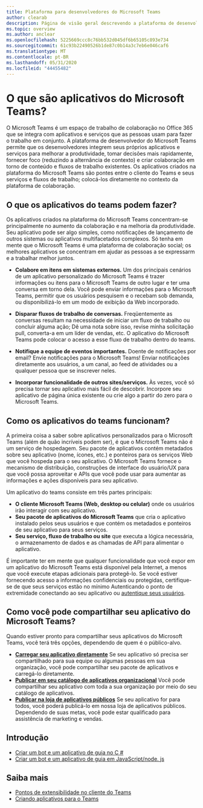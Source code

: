 ```yaml
---
title: Plataforma para desenvolvedores do Microsoft Teams
author: clearab
description: Página de visão geral descrevendo a plataforma de desenvolvedor do Microsoft Teams e como começar a criar aplicativos para o Microsoft Teams.
ms.topic: overview
ms.author: anclear
ms.openlocfilehash: 5225669ccc8c76bb532d045df6b65105c893e734
ms.sourcegitcommit: 61c93b22490526b1de87c0b14a3c7eb6e046caf6
ms.translationtype: MT
ms.contentlocale: pt-BR
ms.lasthandoff: 05/31/2020
ms.locfileid: "44455482"
---
```

# <a name="what-are-microsoft-teams-apps"></a>O que são aplicativos do Microsoft Teams?

O Microsoft Teams é um espaço de trabalho de colaboração no Office 365 que se integra com aplicativos e serviços que as pessoas usam para fazer o trabalho em conjunto. A plataforma de desenvolvedor do Microsoft Teams permite que os desenvolvedores integrem seus próprios aplicativos e serviços para melhorar a produtividade, tomar decisões mais rapidamente, fornecer foco (reduzindo a alternância de contexto) e criar colaboração em torno de conteúdo e fluxos de trabalho existentes. Os aplicativos criados na plataforma do Microsoft Teams são pontes entre o cliente do Teams e seus serviços e fluxos de trabalho; colocá-los diretamente no contexto da plataforma de colaboração.

## <a name="what-can-teams-apps-do"></a>O que os aplicativos do teams podem fazer?

Os aplicativos criados na plataforma do Microsoft Teams concentram-se principalmente no aumento da colaboração e na melhoria da produtividade. Seu aplicativo pode ser algo simples, como notificações de lançamento de outros sistemas ou aplicativos multifacetados complexos. Só tenha em mente que o Microsoft Teams é uma plataforma de colaboração social; os melhores aplicativos se concentram em ajudar as pessoas a se expressarm e a trabalhar melhor juntos.

* **Colabore em itens em sistemas externos.** Um dos principais cenários de um aplicativo personalizado do Microsoft Teams é trazer informações ou itens para o Microsoft Teams de outro lugar e ter uma conversa em torno dela. Você pode enviar informações para o Microsoft Teams, permitir que os usuários pesquisem e o recebam sob demanda, ou disponibilizá-lo em um modo de exibição da Web incorporado.

* **Disparar fluxos de trabalho de conversas.** Freqüentemente as conversas resultam na necessidade de iniciar um fluxo de trabalho ou concluir alguma ação; Dê uma nota sobre isso, revise minha solicitação pull, converta-a em um líder de vendas, etc. O aplicativo do Microsoft Teams pode colocar o acesso a esse fluxo de trabalho dentro do teams.

* **Notifique a equipe de eventos importantes.** Doente de notificações por email? Envie notificações para o Microsoft Teams! Enviar notificações diretamente aos usuários, a um canal, ao feed de atividades ou a qualquer pessoa que se inscrever neles.

* **Incorporar funcionalidade de outros sites/serviços.** Às vezes, você só precisa tornar seu aplicativo mais fácil de descobrir. Incorpore seu aplicativo de página única existente ou crie algo a partir do zero para o Microsoft Teams.

## <a name="how-do-teams-apps-work"></a>Como os aplicativos do teams funcionam?

A primeira coisa a saber sobre aplicativos personalizados para o Microsoft Teams (além de quão incríveis podem ser), é que o Microsoft Teams não é um serviço de hospedagem. Seu pacote de aplicativos contém metadados sobre seu aplicativo (nome, ícones, etc.) e ponteiros para os serviços Web que você hospeda para o seu aplicativo. O Microsoft Teams fornece o mecanismo de distribuição, construções de interface do usuário/UX para que você possa aproveitar e APIs que você pode usar para aumentar as informações e ações disponíveis para seu aplicativo.

Um aplicativo do teams consiste em três partes principais:

* **O cliente Microsoft Teams (Web, desktop ou celular)** onde os usuários irão interagir com seu aplicativo.
* **Seu pacote de aplicativos do Microsoft Teams** que cria o aplicativo instalado pelos seus usuários e que contém os metadados e ponteiros de seu aplicativo para seus serviços.
* **Seu serviço, fluxo de trabalho ou site** que executa a lógica necessária, o armazenamento de dados e as chamadas de API para alimentar o aplicativo.

É importante ter em mente que qualquer funcionalidade que você expor em um aplicativo do Microsoft Teams está disponível pela Internet, a menos que você execute etapas adicionais para protegê-lo. Se você estiver fornecendo acesso a informações confidenciais ou protegidas, certifique-se de que seus serviços estão no mínimo Autenticando o ponto de extremidade conectando ao seu aplicativo ou [autentique seus usuários](concepts/authentication/authentication.md).

## <a name="how-can-you-share-your-teams-app"></a>Como você pode compartilhar seu aplicativo do Microsoft Teams?

Quando estiver pronto para compartilhar seus aplicativos do Microsoft Teams, você terá três opções, dependendo de quem é o público-alvo.

* **[Carregar seu aplicativo diretamente](concepts/deploy-and-publish/apps-upload.md)** Se seu aplicativo só precisa ser compartilhado para sua equipe ou algumas pessoas em sua organização, você pode compartilhar seu pacote de aplicativos e carregá-lo diretamente.
* **[Publicar em seu catálogo de aplicativos organizacional](concepts/deploy-and-publish/apps-upload.md)** Você pode compartilhar seu aplicativo com toda a sua organização por meio do seu catálogo de aplicativos.
* **[Publicar na loja de aplicativos públicos](concepts/deploy-and-publish/apps-upload.md)** Se seu aplicativo for para todos, você poderá publicá-lo em nossa loja de aplicativos públicos. Dependendo de suas metas, você pode estar qualificado para assistência de marketing e vendas.

## <a name="get-started"></a>Introdução

* [Criar um bot e um aplicativo de guia no C #](tutorials/get-started-dotnet-app-studio.md)
* [Criar um bot e um aplicativo de guia em JavaScript/node. js](tutorials/get-started-nodejs-app-studio.md)

## <a name="learn-more"></a>Saiba mais

* [Pontos de extensibilidade no cliente do Teams](concepts/extensibility-points.md)
* [Criando aplicativos para o Teams](concepts/building-an-app.md)
